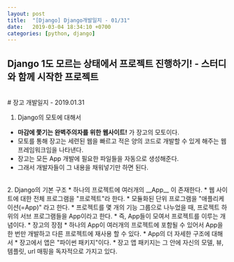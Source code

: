 ```yaml
---
layout: post
title:  "[Django] Django개발일지 - 01/31"
date:   2019-03-04 18:34:10 +0700
categories: [python, django]
---
```


## Django 1도 모르는 상태에서 프로젝트 진행하기! - 스터디와 함께 시작한 프로젝트
<br>
# 장고 개발일지 - 2019.01.31

1. Django의 모토에 대해서
  * __마감에 쫓기는 완벽주의자를 위한 웹사이트!__ 가 장고의 모토이다.
  * 모토를 통해 장고는 세련된 웹을 빠르고 적은 양의 코드로 개발할 수 있게 해주는 웹 프레임워크임을 나타낸다.
  * 장고는 모든 App 개발에 필요한 파일들을 자동으로 생성해준다.
  * 그래서 개발자들이 그 내용을 채워넣기만 하면 된다.
<br>
2. Django의 기본 구조
  * 하나의 프로젝트에 여러개의 __App__ 이 존재한다.
    * 웹 사이트에 대한 전체 프로그램을 "프로젝트"라 한다.
    * 모듈화된 단위 프로그램을 "애플리케이션(=App)" 라고 한다.
    * 프로젝트를 몇 개의 기능 그룹으로 나누었을 때, 프로젝트 하위의 서브 프로그램들을 App이라고 한다.
    * 즉, App들이 모여서 프로젝트를 이루는 개념이다.
  * 장고의 장점
    * 하나의 App이 여러개의 프로젝트에 포함될 수 있어서 App을 한 번만 개발하고 다른 프로젝트에 재사용 할 수 있다.
  * App의 더 자세한 구조에 대해서
    * 장고에서 앱은 "파이썬 패키지"이다.
    * 장고 앱 패키지는 그 안에 자신의 모델, 뷰, 템플릿, url 매핑을 독자적으로 가지고 있다.
